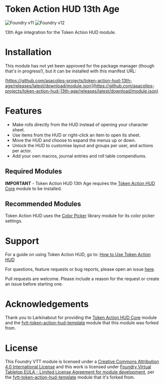 # Token Action HUD 13th Age

![Foundry v11](https://img.shields.io/badge/Foundry-v11.315-green) ![Foundry v12](https://img.shields.io/badge/Foundry-v12-green)

13th Age integration for the Token Action HUD module.

# Installation

This module has not yet been approved for the package manager (though that's in progress!), but it can be installed with this manifest URL:

[https://github.com/asacolips-projects/token-action-hud-13th-age/releases/latest/download/module.json](https://github.com/asacolips-projects/token-action-hud-13th-age/releases/latest/download/module.json)

# Features
- Make rolls directly from the HUD instead of opening your character sheet.
- Use items from the HUD or right-click an item to open its sheet.
- Move the HUD and choose to expand the menus up or down.
- Unlock the HUD to customise layout and groups per user, and actions per actor.
- Add your own macros, journal entries and roll table compendiums.

## Required Modules

**IMPORTANT** - Token Action HUD 13th Age requires the [Token Action HUD Core](https://foundryvtt.com/packages/token-action-hud-core) module to be installed.

## Recommended Modules
Token Action HUD uses the [Color Picker](https://foundryvtt.com/packages/color-picker) library module for its color picker settings.

# Support

For a guide on using Token Action HUD, go to: [How to Use Token Action HUD](https://github.com/Larkinabout/fvtt-token-action-hud-core/wiki/How-to-Use-Token-Action-HUD)

For questions, feature requests or bug reports, please open an issue [here](https://github.com/asacolips-projects/token-action-hud-13th-age/issues).

Pull requests are welcome. Please include a reason for the request or create an issue before starting one.

# Acknowledgements

Thank you to Larkinabout for providing the [Token Action HUD Core](https://foundryvtt.com/packages/token-action-hud-core) module and the [fvtt-token-action-hud-template](https://github.com/Larkinabout/fvtt-token-action-hud-template) module that this module was forked from.

# License

This Foundry VTT module is licensed under a [Creative Commons Attribution 4.0 International License](https://creativecommons.org/licenses/by/4.0/) and this work is licensed under [Foundry Virtual Tabletop EULA - Limited License Agreement for module development](https://foundryvtt.com/article/license/), per the [fvtt-token-action-hud-template](https://github.com/Larkinabout/fvtt-token-action-hud-template?tab=readme-ov-file#license) module that it's forked from.